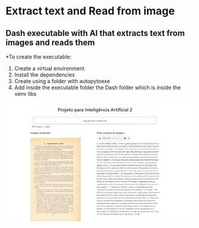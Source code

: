 # Extract text and Read from image
<h2>Dash executable with AI that extracts text from images and reads them</h2>

*To create the executable:
<ol>
<li>Create a virtual environment</li>
<li>Install the dependencies</li>
<li>Create using a folder with autopytoexe</li>
<li>Add inside the executable folder the Dash folder which is inside the venv libs</li>
</ol>

![alt text](https://raw.githubusercontent.com/edno2819/Dash_exe_IA_read_say/main/print_dash_exe.PNG)

